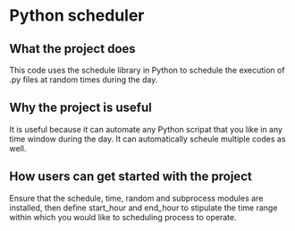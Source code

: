 # Python scheduler

## What the project does

This code uses the schedule library in Python to schedule the execution of .py files at random times during the day.

## Why the project is useful

It is useful because it can automate any Python scripat that you like in any time window during the day. It can automatically scheule multiple codes as well. 

## How users can get started with the project

Ensure that the schedule, time, random and subprocess modules are installed, then define start_hour and end_hour to stipulate the time range within which you would like to scheduling process to operate. 

